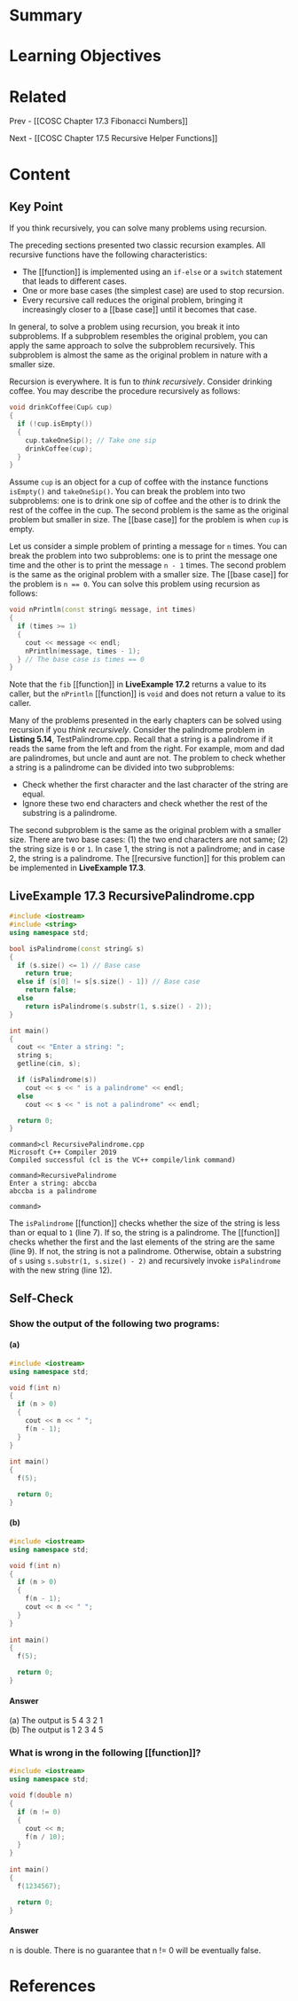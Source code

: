 # Summary

# Learning Objectives

# Related
Prev - [[COSC Chapter 17.3 Fibonacci Numbers]]

Next - [[COSC Chapter 17.5 Recursive Helper Functions]]
# Content
## Key Point

If you think recursively, you can solve many problems using recursion.

The preceding sections presented two classic recursion examples. All recursive functions have the following characteristics:
- The [[function]] is implemented using an `if-else` or a `switch` statement that leads to different cases.
- One or more base cases (the simplest case) are used to stop recursion.
- Every recursive call reduces the original problem, bringing it increasingly closer to a [[base case]] until it becomes that case.

In general, to solve a problem using recursion, you break it into subproblems. If a subproblem resembles the original problem, you can apply the same approach to solve the subproblem recursively. This subproblem is almost the same as the original problem in nature with a smaller size.

Recursion is everywhere. It is fun to _think recursively_. Consider drinking coffee. You may describe the procedure recursively as follows:
```cpp
void drinkCoffee(Cup& cup) 
{ 
  if (!cup.isEmpty()) 
  { 
    cup.takeOneSip(); // Take one sip 
    drinkCoffee(cup); 
  } 
} 
```

Assume `cup` is an object for a cup of coffee with the instance functions `isEmpty()` and `takeOneSip()`. You can break the problem into two subproblems: one is to drink one sip of coffee and the other is to drink the rest of the coffee in the cup. The second problem is the same as the original problem but smaller in size. The [[base case]] for the problem is when `cup` is empty.

Let us consider a simple problem of printing a message for `n` times. You can break the problem into two subproblems: one is to print the message one time and the other is to print the message `n - 1` times. The second problem is the same as the original problem with a smaller size. The [[base case]] for the problem is `n == 0`. You can solve this problem using recursion as follows:

```cpp
void nPrintln(const string& message, int times) 
{ 
  if (times >= 1) 
  { 
    cout << message << endl; 
    nPrintln(message, times - 1); 
  } // The base case is times == 0 
} 
```
Note that the `fib` [[function]] in **LiveExample 17.2** returns a value to its caller, but the `nPrintln` [[function]] is `void` and does not return a value to its caller.

Many of the problems presented in the early chapters can be solved using recursion if you _think recursively_. Consider the palindrome problem in **Listing 5.14**, TestPalindrome.cpp. Recall that a string is a palindrome if it reads the same from the left and from the right. For example, mom and dad are palindromes, but uncle and aunt are not. The problem to check whether a string is a palindrome can be divided into two subproblems:
- Check whether the first character and the last character of the string are equal.
- Ignore these two end characters and check whether the rest of the substring is a palindrome.

The second subproblem is the same as the original problem with a smaller size. There are two base cases: (1) the two end characters are not same; (2) the string size is `0` or `1`. In case 1, the string is not a palindrome; and in case 2, the string is a palindrome. The [[recursive function]] for this problem can be implemented in **LiveExample 17.3**.

## **LiveExample 17.3 RecursivePalindrome.cpp**
```cpp
#include <iostream>
#include <string>
using namespace std;

bool isPalindrome(const string& s)
{
  if (s.size() <= 1) // Base case
    return true;
  else if (s[0] != s[s.size() - 1]) // Base case
    return false;
  else
    return isPalindrome(s.substr(1, s.size() - 2));
}

int main()
{
  cout << "Enter a string: ";
  string s;
  getline(cin, s);

  if (isPalindrome(s))
    cout << s << " is a palindrome" << endl;
  else
    cout << s << " is not a palindrome" << endl;

  return 0;
}
```
```
command>cl RecursivePalindrome.cpp
Microsoft C++ Compiler 2019 
Compiled successful (cl is the VC++ compile/link command)

command>RecursivePalindrome 
Enter a string: abccba
abccba is a palindrome

command>
```

The `isPalindrome` [[function]] checks whether the size of the string is less than or equal to `1` (line 7). If so, the string is a palindrome. The [[function]] checks whether the first and the last elements of the string are the same (line 9). If not, the string is not a palindrome. Otherwise, obtain a substring of `s` using `s.substr(1, s.size() - 2)` and recursively invoke `isPalindrome` with the new string (line 12).
## Self-Check
### Show the output of the following two programs:
#### (a)
```cpp
#include <iostream>
using namespace std;

void f(int n) 
{
  if (n > 0) 
  {
    cout << n << " ";
    f(n - 1);
  }
}  
    
int main() 
{
  f(5);

  return 0;
}
```
#### (b)
``` cpp
#include <iostream>
using namespace std;

void f(int n) 
{
  if (n > 0) 
  {
    f(n - 1);
    cout << n << " ";
  }
}  
    
int main() 
{
  f(5);

  return 0;
}
```
#### Answer
(a) The output is 5 4 3 2 1  
(b) The output is 1 2 3 4 5
### What is wrong in the following [[function]]?
```cpp
#include <iostream>
using namespace std;

void f(double n) 
{
  if (n != 0) 
  {
    cout << n;
    f(n / 10);
  }
}
 
int main() 
{
  f(1234567);

  return 0;
}
```
#### Answer
n is double. There is no guarantee that n != 0 will be eventually false.
# References
